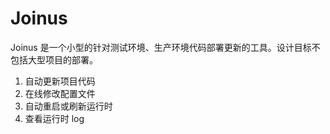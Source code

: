 # Joinus

Joinus 是一个小型的针对测试环境、生产环境代码部署更新的工具。设计目标不包括大型项目的部署。

1. 自动更新项目代码
2. 在线修改配置文件
3. 自动重启或刷新运行时
4. 查看运行时 log
